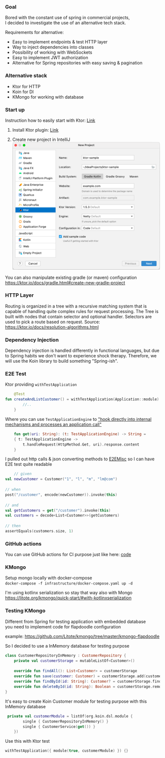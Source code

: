 ### Goal

Bored with the constant use of spring in commercial projects, \
I decided to investigate the use of an alternative tech stack.

Requirements for alternative:

* Easy to implement endpoints & test HTTP layer
* Way to inject dependencies into classes
* Possibility of working with WebSockets
* Easy to implement JWT authorization
* Alternative for Spring repositories with easy saving & pagination

### Alternative stack

* Ktor for HTTP
* Koin for DI
* KMongo for working with database

### Start up

Instruction how to easily start with Ktor: [Link](https://ktor.io/docs/intellij-idea.html#install_plugin)

1) Install Ktor
   plugin: [Link](https://plugins.jetbrains.com/plugin/16008-ktor?_ga=2.119157257.1475561129.1641494389-2002089144.1641494389&_gl=1*10ouy88*_ga*MjAwMjA4OTE0NC4xNjQxNDk0Mzg5*_ga_VCMCSM1ZZ7*MTY0MTU3MDgyMS4yLjEuMTY0MTU3MzEwOC4w)

2) Create new project in IntelliJ
   ![img.png](doc/img.png)

You can also manipulate existing gradle (or maven) configuration
https://ktor.io/docs/gradle.html#create-new-gradle-project

### HTTP Layer

Routing is organized in a tree with a recursive matching system that is capable of handling quite complex rules for
request processing. The Tree is built with nodes that contain selector and optional handler. Selectors are used to pick
a route based on request. Source: https://ktor.io/docs/resolution-algorithms.html

### Dependency Injection

Dependency injection is handled differently in functional languages, but due to Spring habits we don't want to
experience shock therapy. Therefore, we will use the Koin library to build something "Spring-ish".

### E2E Test

Ktor providing `withTestApplication`

```kotlin
    @Test
fun createAndListCustomer() = withTestApplication(Application::module) {
        //..
    }
```

Where you can use `TestApplicationEngine`
to ["hook directly into internal mechanisms and processes an application call"](https://ktor.io/docs/testing.html)

```kotlin
    fun get(uri: String): (t: TestApplicationEngine) -> String =
    { t: TestApplicationEngine ->
        t.handleRequest(HttpMethod.Get, uri).response.content
    }
```

I pulled out http calls & json converting methods to [E2EMisc](src/test/kotlin/com/example/E2EMisc.kt) so I can have E2E
test quite readable

```kotlin
    // given
val newCustomer = Customer("1", "l", "m", "lm@com")

// when
post("/customer", encode(newCustomer)).invoke(this)

// and
val getCustomers = get("/customer").invoke(this)
val customers = decode<List<Customer>>(getCustomers)

// then
assertEquals(customers.size, 1)
```

### GitHub actions

You can use GitHub actions for CI purpose just like here: [code](.github/workflows/test.yaml)

### KMongo

Setup mongo locally with docker-compose \
`docker-compose -f infrastructure/docker-compose.yaml up -d`

I'm using kotlinx serialization so stay that way also with Mongo \
https://litote.org/kmongo/quick-start/#with-kotlinxserialization

### Testing KMongo

Different from Spring for testing application with embedded database \
you need to implement code for flapdoodle configuration

example: https://github.com/Litote/kmongo/tree/master/kmongo-flapdoodle

So I decided to use a InMemory database for testing purpose
```kotlin
class CustomerRepositoryInMemory : CustomerRepository {
    private val customerStorage = mutableListOf<Customer>()

    override fun findAll(): List<Customer> = customerStorage
    override fun save(customer: Customer) = customerStorage.add(customer)
    override fun findById(id: String): Customer? = customerStorage.find { it.id == id }
    override fun deleteById(id: String): Boolean = customerStorage.removeIf { it.id == id }
}
```

It's easy to create Koin Customer module for testing purpose with this InMemory database

```kotlin
 private val customerModule = listOf(org.koin.dsl.module {
        single { CustomerRepositoryInMemory() }
        single { CustomerService(get()) }
    })
```

Use this with Ktor test
```kotlin
withTestApplication({ module(true, customerModule) }) {}
```